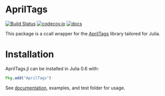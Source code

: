# AprilTags

[![Build Status](https://travis-ci.org/Affie/AprilTags.jl.svg?branch=master)](https://travis-ci.org/Affie/AprilTags.jl)
[![codecov.io](http://codecov.io/github/Affie/AprilTags.jl/coverage.svg?branch=master)](http://codecov.io/github/Affie/AprilTags.jl?branch=master)
[![docs](https://img.shields.io/badge/docs-latest-blue.svg)](https://Affie.github.io/AprilTags.jl/latest/)

This package is a ccall wrapper for the [AprilTags](https://april.eecs.umich.edu/software/apriltag.html) library tailored for Julia.

# Installation

AprilTags.jl can be installed in Julia 0.6 with:
```julia
Pkg.add("AprilTags")
```

See [documentation](https://Affie.github.io/AprilTags.jl/latest/), examples, and test folder for usage.
